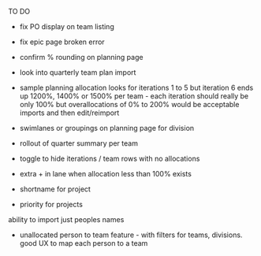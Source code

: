 TO DO
 - fix PO display on team listing
 - fix epic page broken error

 - confirm % rounding on planning page

 - look into quarterly team plan import

 - sample planning allocation looks for iterations 1 to 5 but iteration 6 ends up 1200%, 1400% or 1500% per team - each iteration should really be only 100% but overallocations of 0% to 200% would be acceptable imports and then edit/reimport

 - swimlanes or groupings on planning page for division
 - rollout of quarter summary per team
 - toggle to hide iterations / team rows with no allocations
 - extra + in lane when allocation less than 100% exists
 - shortname for project
 - priority for projects

ability to import just peoples names
 - unallocated person to team feature - with filters for teams, divisions. good UX to map each person to a team
